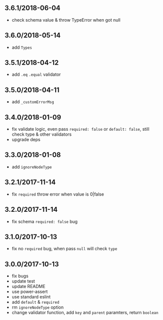 ## 3.6.1/2018-06-04

- check schema value & throw TypeError when got null

## 3.6.0/2018-05-14

- add `Types`

## 3.5.1/2018-04-12

- add `.eq` `.equal` validator

## 3.5.0/2018-04-11

- add `_customErrorMsg`

## 3.4.0/2018-01-09

- fix validate logic, even pass `required: false` or `default: false`, still check type & other validators
- upgrade deps

## 3.3.0/2018-01-08

- add `ignoreNodeType`

## 3.2.1/2017-11-14

- fix `required` throw error when value is 0|false

## 3.2.0/2017-11-14

- fix schema `required: false` bug

## 3.1.0/2017-10-13

- fix no `required` bug, when pass `null` will check `type`

## 3.0.0/2017-10-13

- fix bugs
- update test
- update README
- use power-assert
- use standard eslint
- add `default` & `required`
- rm `ignoreNodeType` option
- change validator function, add `key` and `parent` paramters, return `boolean`
